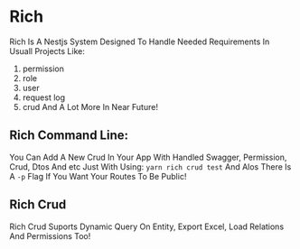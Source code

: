 # Rich

Rich Is A Nestjs System Designed To Handle Needed Requirements In Usuall Projects Like:
1. permission
2. role
3. user
4. request log
5. crud
And A Lot More In Near Future!
 
 ## Rich Command Line:
You Can Add A New Crud In Your App With Handled Swagger, Permission, Crud, Dtos And etc Just With Using:
`yarn rich crud test` And Alos There Is A `-p` Flag If You Want Your Routes To Be Public!
 
 ## Rich Crud
Rich Crud Suports Dynamic Query On Entity, Export Excel, Load Relations And Permissions Too!
